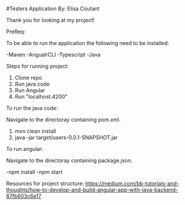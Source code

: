 #Testers Application
By: Elisa Coutant

Thank you for looking at my project!

PreReq:

To be able to run the application the following need to be installed:

-Maven
-AngualrCLI
-Typescript
-Java

Steps for running project:

1. Clone repo
2. Run java code
3. Run Angular
4. Run "localhost:4200"

To run the java code:

Navigate to the directoray containing pom.xml.

 1. mvn clean install
 2. java -jar target/users-0.0.1-SNAPSHOT.jar
 
To run angular:

Navigate to the directoray containing package.json.

-npm install 
-npm start

Resources for project structure:
https://medium.com/bb-tutorials-and-thoughts/how-to-develop-and-build-angular-app-with-java-backend-87fb603c6e17
